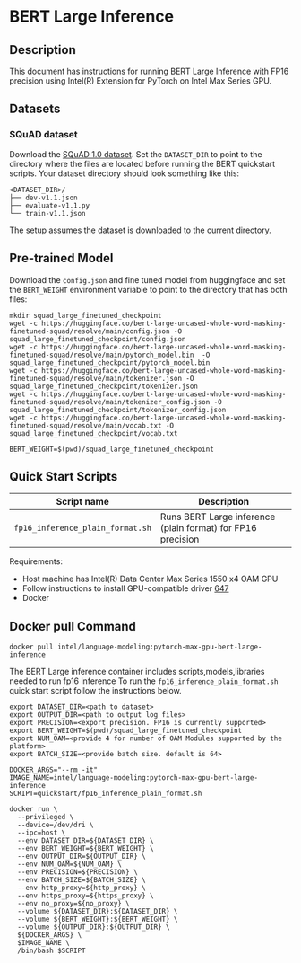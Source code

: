# BERT Large Inference

## Description

This document has instructions for running BERT Large Inference with FP16 precision using Intel(R) Extension for PyTorch on Intel Max Series GPU. 

## Datasets

### SQuAD dataset

Download the [SQuAD 1.0 dataset](https://github.com/huggingface/transformers/tree/v4.0.0/examples/question-answering#fine-tuning-bert-on-squad10).
Set the `DATASET_DIR` to point to the directory where the files are located before running the BERT quickstart scripts. Your dataset directory should look something
like this:
```
<DATASET_DIR>/
├── dev-v1.1.json
├── evaluate-v1.1.py
└── train-v1.1.json
```
The setup assumes the dataset is downloaded to the current directory. 

## Pre-trained Model

Download the `config.json` and fine tuned model from huggingface and set the `BERT_WEIGHT` environment variable to point to the directory that has both files:

```
mkdir squad_large_finetuned_checkpoint
wget -c https://huggingface.co/bert-large-uncased-whole-word-masking-finetuned-squad/resolve/main/config.json -O squad_large_finetuned_checkpoint/config.json
wget -c https://huggingface.co/bert-large-uncased-whole-word-masking-finetuned-squad/resolve/main/pytorch_model.bin  -O squad_large_finetuned_checkpoint/pytorch_model.bin
wget -c https://huggingface.co/bert-large-uncased-whole-word-masking-finetuned-squad/resolve/main/tokenizer.json -O squad_large_finetuned_checkpoint/tokenizer.json
wget -c https://huggingface.co/bert-large-uncased-whole-word-masking-finetuned-squad/resolve/main/tokenizer_config.json -O squad_large_finetuned_checkpoint/tokenizer_config.json
wget -c https://huggingface.co/bert-large-uncased-whole-word-masking-finetuned-squad/resolve/main/vocab.txt -O squad_large_finetuned_checkpoint/vocab.txt

BERT_WEIGHT=$(pwd)/squad_large_finetuned_checkpoint
```

## Quick Start Scripts

| Script name | Description |
|-------------|-------------|
| `fp16_inference_plain_format.sh` | Runs BERT Large inference (plain format) for FP16 precision |

Requirements:
* Host machine has Intel(R) Data Center Max Series 1550 x4 OAM GPU
* Follow instructions to install GPU-compatible driver [647](https://dgpu-docs.intel.com/releases/stable_647_21_20230714.html)
* Docker

## Docker pull Command

```
docker pull intel/language-modeling:pytorch-max-gpu-bert-large-inference
```

The BERT Large inference container includes scripts,models,libraries needed to run fp16 inference To run the `fp16_inference_plain_format.sh` quick start script follow the instructions below.

```
export DATASET_DIR=<path to dataset>
export OUTPUT_DIR=<path to output log files>
export PRECISION=<export precision. FP16 is currently supported>
export BERT_WEIGHT=$(pwd)/squad_large_finetuned_checkpoint
export NUM_OAM=<provide 4 for number of OAM Modules supported by the platform>
export BATCH_SIZE=<provide batch size. default is 64>

DOCKER_ARGS="--rm -it"
IMAGE_NAME=intel/language-modeling:pytorch-max-gpu-bert-large-inference
SCRIPT=quickstart/fp16_inference_plain_format.sh

docker run \
  --privileged \
  --device=/dev/dri \
  --ipc=host \
  --env DATASET_DIR=${DATASET_DIR} \
  --env BERT_WEIGHT=${BERT_WEIGHT} \
  --env OUTPUT_DIR=${OUTPUT_DIR} \
  --env NUM_OAM=${NUM_OAM} \
  --env PRECISION=${PRECISION} \
  --env BATCH_SIZE=${BATCH_SIZE} \
  --env http_proxy=${http_proxy} \
  --env https_proxy=${https_proxy} \
  --env no_proxy=${no_proxy} \
  --volume ${DATASET_DIR}:${DATASET_DIR} \
  --volume ${BERT_WEIGHT}:${BERT_WEIGHT} \
  --volume ${OUTPUT_DIR}:${OUTPUT_DIR} \
  ${DOCKER_ARGS} \
  $IMAGE_NAME \
  /bin/bash $SCRIPT
  ```
